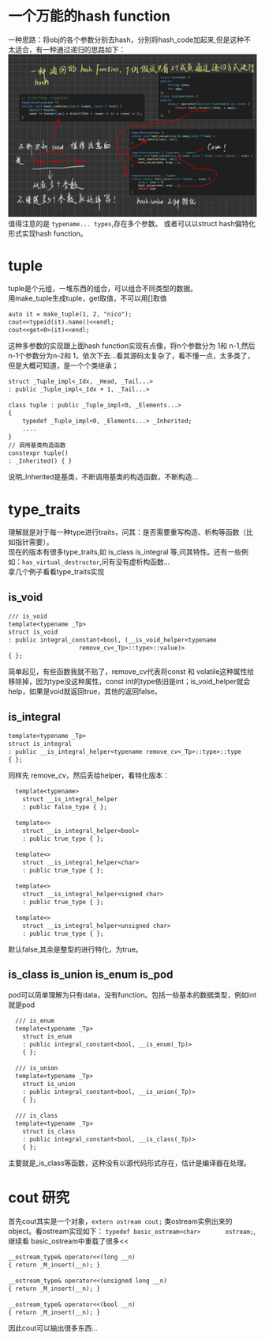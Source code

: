 # 一个万能的hash function
一种思路：将obj的各个参数分别去hash，分别将hash_code加起来,但是这种不太适合，有一种通过递归的思路如下：
![hash function](photos/hashfunc.jpg)  
值得注意的是 ```typename... types```,存在多个参数。 
或者可以以struct hash偏特化形式实现hash function。  

# tuple
tuple是个元组，一堆东西的组合，可以组合不同类型的数据。  
用make_tuple生成tuple，get取值，不可以用[]取值
```
auto it = make_tuple(1, 2, "nico");
cout<<typeid(it).name()<<endl;
cout<<get<0>(it)<<endl;
```
这种多参数的实现跟上面hash function实现有点像，将n个参数分为 1和 n-1,然后n-1个参数分为n-2和 1，依次下去...看其源码太复杂了，看不懂一点，太多类了，但是大概可知道，是一个个类继承；
```
struct _Tuple_impl<_Idx, _Head, _Tail...>
: public _Tuple_impl<_Idx + 1, _Tail...>

class tuple : public _Tuple_impl<0, _Elements...>
{
    typedef _Tuple_impl<0, _Elements...> _Inherited;
    ....
}
// 调用基类构造函数
constexpr tuple()
: _Inherited() { }
```
说明_Inherited是基类，不断调用基类的构造函数，不断构造...

# type_traits
理解就是对于每一种type进行traits，问其：是否需要重写构造、析构等函数（比如指针需要）。  
现在的版本有很多type_traits,如 is_class is_integral 等,问其特性。还有一些例如：```has_virtual_destructor```,问有没有虚析构函数...  
拿几个例子看看type_traits实现

## is_void
```
/// is_void
template<typename _Tp>
struct is_void
: public integral_constant<bool, (__is_void_helper<typename
                    remove_cv<_Tp>::type>::value)>
{ };
```
简单起见，有些函数我就不贴了，remove_cv代表将const 和 volatile这种属性给移除掉，因为type没这种属性，const int的type依旧是int；is_void_helper就会help，如果是void就返回true，其他的返回false。

## is_integral
```/// is_integral
template<typename _Tp>
struct is_integral
: public __is_integral_helper<typename remove_cv<_Tp>::type>::type
{ };
```
同样先 remove_cv，然后丢给helper，看特化版本：
```
  template<typename>
    struct __is_integral_helper
    : public false_type { };

  template<>
    struct __is_integral_helper<bool>
    : public true_type { };

  template<>
    struct __is_integral_helper<char>
    : public true_type { };

  template<>
    struct __is_integral_helper<signed char>
    : public true_type { };

  template<>
    struct __is_integral_helper<unsigned char>
    : public true_type { };
```
默认false,其余是整型的进行特化，为true。

## is_class is_union is_enum is_pod
pod可以简单理解为只有data，没有function。包括一些基本的数据类型，例如int就是pod
```
  /// is_enum
  template<typename _Tp>
    struct is_enum
    : public integral_constant<bool, __is_enum(_Tp)>
    { };

  /// is_union
  template<typename _Tp>
    struct is_union
    : public integral_constant<bool, __is_union(_Tp)>
    { };

  /// is_class
  template<typename _Tp>
    struct is_class
    : public integral_constant<bool, __is_class(_Tp)>
    { };

```
主要就是_is_class等函数，这种没有以源代码形式存在，估计是编译器在处理。

# cout 研究
首先cout其实是一个对象，```extern ostream cout;``` 类ostream实例出来的 object。看ostream实现如下：  `typedef basic_ostream<char> 		ostream;`,继续看 basic_ostream中重载了很多<<
```
__ostream_type& operator<<(long __n)
{ return _M_insert(__n); }

__ostream_type& operator<<(unsigned long __n)
{ return _M_insert(__n); }

__ostream_type& operator<<(bool __n)
{ return _M_insert(__n); }
```
因此cout可以输出很多东西...


